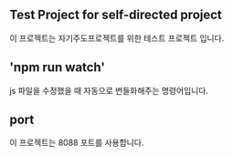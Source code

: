 ## Test Project for self-directed project

이 프로젝트는 자기주도프로젝트를 위한 테스트 프로젝트 입니다.

## 'npm run watch'

js 파일을 수정했을 때 자동으로 번들화해주는 명령어입니다.

## port

이 프로젝트는 8088 포트를 사용합니다.
